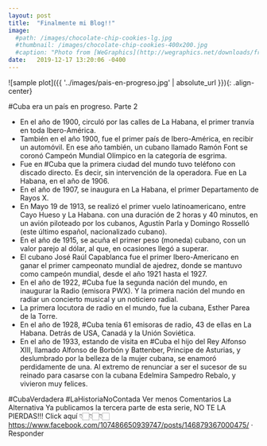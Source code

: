 ```yaml
---
layout: post
title:  "Finalmente mi Blog!!"
image: 
  #path: /images/chocolate-chip-cookies-lg.jpg
  #thumbnail: /images/chocolate-chip-cookies-400x200.jpg
  #caption: "Photo from [WeGraphics](http://wegraphics.net/downloads/free-ultimate-blurred-background-pack/)"
date:   2019-12-17 13:20:06 -0400
---
```

![sample plot]({{ '../images/pais-en-progreso.jpg' | absolute_url }}){: .align-center}

#Cuba era un país en progreso.
Parte 2

* En el año de 1900, circuló por las calles de La Habana, el primer tranvía en toda Ibero-América.
* También en el año 1900, fue el primer país de Ibero-América, en recibir un automóvil. En ese año también, un cubano llamado Ramón Font se coronó Campeón Mundial Olímpico en la categoría de esgrima.
* Fue en #Cuba que la primera ciudad del mundo tuvo teléfono con discado directo. Es decir, sin intervención de la operadora. Fue en La Habana, en el año de 1906.
* En el año de 1907, se inaugura en La Habana, el primer Departamento de Rayos X.
* En Mayo 19 de 1913, se realizó el primer vuelo latinoamericano, entre Cayo Hueso y La Habana. con una duración de 2 horas y 40 minutos, en un avión piloteado por los cubanos, Agustín Parla y Domingo Rosselló (este último español, nacionalizado cubano).
* En el año de 1915, se acuña el primer peso (moneda) cubano, con un valor parejo al dólar, al que, en ocasiones llegó a superar.
* El cubano José Raúl Capablanca fue el primer Ibero-Americano en ganar el primer campeonato mundial de ajedrez, donde se mantuvo como campeón mundial, desde el año 1921 hasta el 1927.
* En el año de 1922, #Cuba fue la segunda nación del mundo, en inaugurar la Radio (emisora PWX). Y la primera nación del mundo en radiar un concierto musical y un noticiero radial.
* La primera locutora de radio en el mundo, fue la cubana, Esther Parea de la Torre.
* En el año de 1928, #Cuba tenía 61 emisoras de radio, 43 de ellas en La Habana. Detrás de USA, Canadá y la Unión Soviética.
* En el año de 1933, estando de visita en #Cuba el hijo del Rey Alfonso XIII, llamado Alfonso de Borbón y Battenber, Principe de Asturias, y deslumbrado por la belleza de la mujer cubana, se enamoró perdidamente de una. Al extremo de renunciar a ser el sucesor de su reinado para casarse con la cubana Edelmira Sampedro Rebalo, y vivieron muy felices.

#CubaVerdadera
#LaHistoriaNoContada Ver menos
Comentarios
La Alternativa
Ya publicamos la tercera parte de esta serie, NO TE LA PIERDAS!!! Click aquí 👇🏻👇🏻👇🏻
https://www.facebook.com/107486650939747/posts/146879367000475/
 · Responder